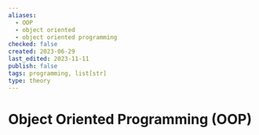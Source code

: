 ```yaml
---
aliases:
  - OOP
  - object oriented
  - object oriented programming
checked: false
created: 2023-06-29
last_edited: 2023-11-11
publish: false
tags: programming, list[str]
type: theory
---
```

# Object Oriented Programming (OOP)
